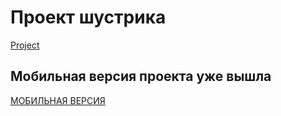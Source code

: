 # Проект шустрика
[Project](https://sereoja20.github.io/SprintX-2.0/PJ/index.html)
## Мобильная версия проекта уже вышла
[МОБИЛЬНАЯ ВЕРСИЯ]([clck.ru/39BD5h](https://clck.ru/39BD5h)https://clck.ru/39BD5h)
